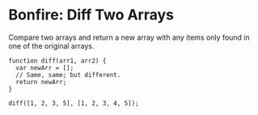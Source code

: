 # Bonfire: Diff Two Arrays

Compare two arrays and return a new array with any items only found in one of the original arrays.

```
function diff(arr1, arr2) {
  var newArr = [];
  // Same, same; but different.
  return newArr;
}

diff([1, 2, 3, 5], [1, 2, 3, 4, 5]);
```